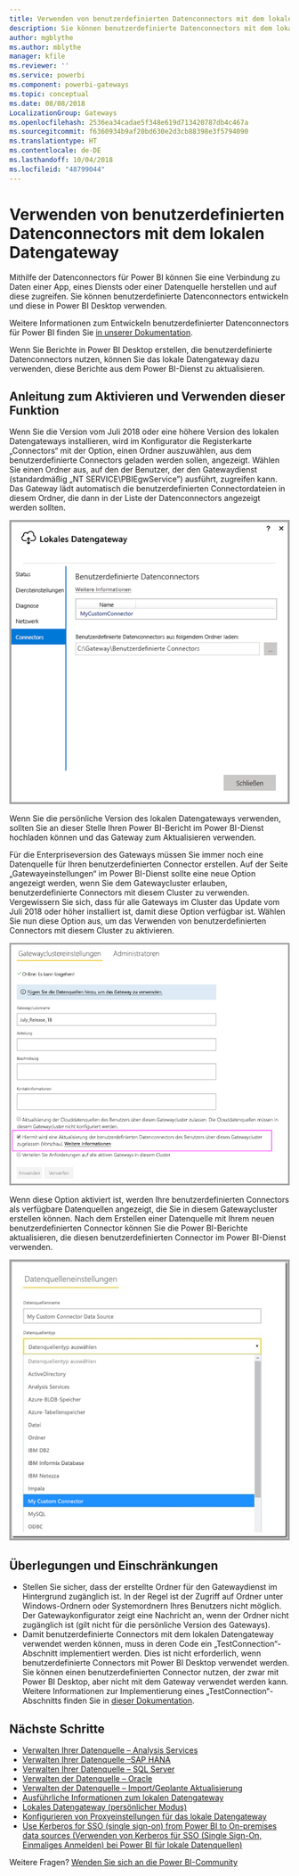```yaml
---
title: Verwenden von benutzerdefinierten Datenconnectors mit dem lokalen Datengateway
description: Sie können benutzerdefinierte Datenconnectors mit dem lokalen Datengateway verwenden.
author: mgblythe
ms.author: mblythe
manager: kfile
ms.reviewer: ''
ms.service: powerbi
ms.component: powerbi-gateways
ms.topic: conceptual
ms.date: 08/08/2018
LocalizationGroup: Gateways
ms.openlocfilehash: 2536ea34cadae5f348e619d713420787db4c467a
ms.sourcegitcommit: f6360934b9af20bd630e2d3cb88398e3f5794090
ms.translationtype: HT
ms.contentlocale: de-DE
ms.lasthandoff: 10/04/2018
ms.locfileid: "48799044"
---
```

# <a name="use-custom-data-connectors-with-the-on-premises-data-gateway"></a>Verwenden von benutzerdefinierten Datenconnectors mit dem lokalen Datengateway

Mithilfe der Datenconnectors für Power BI können Sie eine Verbindung zu Daten einer App, eines Diensts oder einer Datenquelle herstellen und auf diese zugreifen. Sie können benutzerdefinierte Datenconnectors entwickeln und diese in Power BI Desktop verwenden.

Weitere Informationen zum Entwickeln benutzerdefinierter Datenconnectors für Power BI finden Sie [in unserer Dokumentation](http://aka.ms/dataconnectors).

Wenn Sie Berichte in Power BI Desktop erstellen, die benutzerdefinierte Datenconnectors nutzen, können Sie das lokale Datengateway dazu verwenden, diese Berichte aus dem Power BI-Dienst zu aktualisieren.

## <a name="here-is-a-guide-on-how-to-enable-and-use-this-capability"></a>Anleitung zum Aktivieren und Verwenden dieser Funktion

Wenn Sie die Version vom Juli 2018 oder eine höhere Version des lokalen Datengateways installieren, wird im Konfigurator die Registerkarte „Connectors“ mit der Option, einen Ordner auszuwählen, aus dem benutzerdefinierte Connectors geladen werden sollen, angezeigt. Wählen Sie einen Ordner aus, auf den der Benutzer, der den Gatewaydienst (standardmäßig „NT SERVICE\PBIEgwService”) ausführt, zugreifen kann. Das Gateway lädt automatisch die benutzerdefinierten Connectordateien in diesem Ordner, die dann in der Liste der Datenconnectors angezeigt werden sollten.

![Benutzerdefinierter Connector 1](media/service-gateway-custom-connectors/gateway-onprem-customconnector1.png)

Wenn Sie die persönliche Version des lokalen Datengateways verwenden, sollten Sie an dieser Stelle Ihren Power BI-Bericht im Power BI-Dienst hochladen können und das Gateway zum Aktualisieren verwenden.

Für die Enterpriseversion des Gateways müssen Sie immer noch eine Datenquelle für Ihren benutzerdefinierten Connector erstellen. Auf der Seite „Gatewayeinstellungen“ im Power BI-Dienst sollte eine neue Option angezeigt werden, wenn Sie dem Gatewaycluster erlauben, benutzerdefinierte Connectors mit diesem Cluster zu verwenden. Vergewissern Sie sich, dass für alle Gateways im Cluster das Update vom Juli 2018 oder höher installiert ist, damit diese Option verfügbar ist. Wählen Sie nun diese Option aus, um das Verwenden von benutzerdefinierten Connectors mit diesem Cluster zu aktivieren.

![Benutzerdefinierter Connector 2](media/service-gateway-custom-connectors/gateway-onprem-customconnector2.png)

Wenn diese Option aktiviert ist, werden Ihre benutzerdefinierten Connectors als verfügbare Datenquellen angezeigt, die Sie in diesem Gatewaycluster erstellen können. Nach dem Erstellen einer Datenquelle mit Ihrem neuen benutzerdefinierten Connector können Sie die Power BI-Berichte aktualisieren, die diesen benutzerdefinierten Connector im Power BI-Dienst verwenden.

![Benutzerdefinierter Connector 3](media/service-gateway-custom-connectors/gateway-onprem-customconnector3.png)

## <a name="considerations-and-limitations"></a>Überlegungen und Einschränkungen

* Stellen Sie sicher, dass der erstellte Ordner für den Gatewaydienst im Hintergrund zugänglich ist. In der Regel ist der Zugriff auf Ordner unter Windows-Ordnern oder Systemordnern Ihres Benutzers nicht möglich. Der Gatewaykonfigurator zeigt eine Nachricht an, wenn der Ordner nicht zugänglich ist (gilt nicht für die persönliche Version des Gateways).
* Damit benutzerdefinierte Connectors mit dem lokalen Datengateway verwendet werden können, muss in deren Code ein „TestConnection“-Abschnitt implementiert werden. Dies ist nicht erforderlich, wenn benutzerdefinierte Connectors mit Power BI Desktop verwendet werden. Sie können einen benutzerdefinierten Connector nutzen, der zwar mit Power BI Desktop, aber nicht mit dem Gateway verwendet werden kann. Weitere Informationen zur Implementierung eines „TestConnection“-Abschnitts finden Sie in [dieser Dokumentation](https://github.com/Microsoft/DataConnectors/blob/master/docs/m-extensions.md#implementing-testconnection-for-gateway-support).

## <a name="next-steps"></a>Nächste Schritte

* [Verwalten Ihrer Datenquelle – Analysis Services](service-gateway-enterprise-manage-ssas.md)  
* [Verwalten Ihrer Datenquelle –SAP HANA](service-gateway-enterprise-manage-sap.md)  
* [Verwalten Ihrer Datenquelle – SQL Server](service-gateway-enterprise-manage-sql.md)  
* [Verwalten der Datenquelle – Oracle](service-gateway-onprem-manage-oracle.md)  
* [Verwalten der Datenquelle – Import/Geplante Aktualisierung](service-gateway-enterprise-manage-scheduled-refresh.md)  
* [Ausführliche Informationen zum lokalen Datengateway](service-gateway-onprem-indepth.md)  
* [Lokales Datengateway (persönlicher Modus)](service-gateway-personal-mode.md)
* [Konfigurieren von Proxyeinstellungen für das lokale Datengateway](service-gateway-proxy.md)  
* [Use Kerberos for SSO (single sign-on) from Power BI to On-premises data sources (Verwenden von Kerberos für SSO (Single Sign-On, Einmaliges Anmelden) bei Power BI für lokale Datenquellen)](service-gateway-kerberos-for-sso-pbi-to-on-premises-data.md)  

Weitere Fragen? [Wenden Sie sich an die Power BI-Community](http://community.powerbi.com/)
